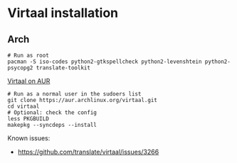 # Virtaal installation

## Arch

```shell
# Run as root
pacman -S iso-codes python2-gtkspellcheck python2-levenshtein python2-psycopg2 translate-toolkit
```

[Virtaal on AUR](https://aur.archlinux.org/packages/virtaal/)

```shell
# Run as a normal user in the sudoers list
git clone https://aur.archlinux.org/virtaal.git
cd virtaal
# Optional: check the config
less PKGBUILD
makepkg --syncdeps --install
```

Known issues:
- https://github.com/translate/virtaal/issues/3266
